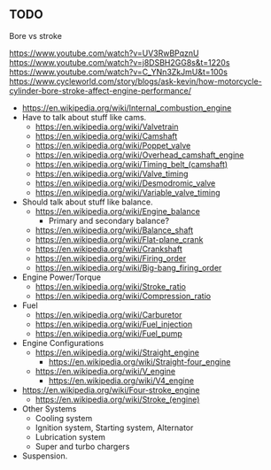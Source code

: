## TODO

Bore vs stroke

https://www.youtube.com/watch?v=UV3RwBPqznU
https://www.youtube.com/watch?v=j8DSBH2GG8s&t=1220s
https://www.youtube.com/watch?v=C_YNn3ZkJmU&t=100s
https://www.cycleworld.com/story/blogs/ask-kevin/how-motorcycle-cylinder-bore-stroke-affect-engine-performance/

- https://en.wikipedia.org/wiki/Internal_combustion_engine
- Have to talk about stuff like cams.
  - https://en.wikipedia.org/wiki/Valvetrain
  - https://en.wikipedia.org/wiki/Camshaft
  - https://en.wikipedia.org/wiki/Poppet_valve
  - https://en.wikipedia.org/wiki/Overhead_camshaft_engine
  - https://en.wikipedia.org/wiki/Timing_belt_(camshaft)
  - https://en.wikipedia.org/wiki/Valve_timing
  - https://en.wikipedia.org/wiki/Desmodromic_valve
  - https://en.wikipedia.org/wiki/Variable_valve_timing
- Should talk about stuff like balance.
  - https://en.wikipedia.org/wiki/Engine_balance
    - Primary and secondary balance?
  - https://en.wikipedia.org/wiki/Balance_shaft
  - https://en.wikipedia.org/wiki/Flat-plane_crank
  - https://en.wikipedia.org/wiki/Crankshaft
  - https://en.wikipedia.org/wiki/Firing_order
  - https://en.wikipedia.org/wiki/Big-bang_firing_order
- Engine Power/Torque
  - https://en.wikipedia.org/wiki/Stroke_ratio
  - https://en.wikipedia.org/wiki/Compression_ratio
- Fuel
  - https://en.wikipedia.org/wiki/Carburetor
  - https://en.wikipedia.org/wiki/Fuel_injection
  - https://en.wikipedia.org/wiki/Fuel_pump
- Engine Configurations
  - https://en.wikipedia.org/wiki/Straight_engine
    - https://en.wikipedia.org/wiki/Straight-four_engine
  - https://en.wikipedia.org/wiki/V_engine
    - https://en.wikipedia.org/wiki/V4_engine
- https://en.wikipedia.org/wiki/Four-stroke_engine
  - https://en.wikipedia.org/wiki/Stroke_(engine)
- Other Systems
  - Cooling system
  - Ignition system, Starting system, Alternator
  - Lubrication system
  - Super and turbo chargers
- Suspension.
